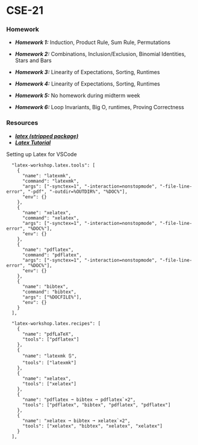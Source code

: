 # CSE-21

### **Homework**

- **_Homework 1:_** Induction, Product Rule, Sum Rule, Permutations

- **_Homework 2:_** Combinations, Inclusion/Exclusion, Binomial Identities, Stars and Bars

- **_Homework 3:_** Linearity of Expectations, Sorting, Runtimes

- **_Homework 4:_** Linearity of Expectations, Sorting, Runtimes

- **_Homework 5:_** No homework during midterm week

- **_Homework 6:_** Loop Invariants, Big O, runtimes, Proving Correctness

### **Resources**

- [**_latex (stripped package)_**](https://www.tug.org/mactex/morepackages.html)
- [**_Latex Tutorial_**](https://www.overleaf.com/learn/latex/Learn_LaTeX_in_30_minutes)

Setting up Latex for VSCode

```
  "latex-workshop.latex.tools": [
    {
      "name": "latexmk",
      "command": "latexmk",
      "args": ["-synctex=1", "-interaction=nonstopmode", "-file-line-error", "-pdf", "-outdir=%OUTDIR%", "%DOC%"],
      "env": {}
    },
    {
      "name": "xelatex",
      "command": "xelatex",
      "args": ["-synctex=1", "-interaction=nonstopmode", "-file-line-error", "%DOC%"],
      "env": {}
    },
    {
      "name": "pdflatex",
      "command": "pdflatex",
      "args": ["-synctex=1", "-interaction=nonstopmode", "-file-line-error", "%DOC%"],
      "env": {}
    },
    {
      "name": "bibtex",
      "command": "bibtex",
      "args": ["%DOCFILE%"],
      "env": {}
    }
  ],

  "latex-workshop.latex.recipes": [
    {
      "name": "pdfLaTeX",
      "tools": ["pdflatex"]
    },
    {
      "name": "latexmk 🔃",
      "tools": ["latexmk"]
    },
    {
      "name": "xelatex",
      "tools": ["xelatex"]
    },
    {
      "name": "pdflatex ➞ bibtex ➞ pdflatex`×2",
      "tools": ["pdflatex", "bibtex", "pdflatex", "pdflatex"]
    },
    {
      "name": "xelatex ➞ bibtex ➞ xelatex`×2",
      "tools": ["xelatex", "bibtex", "xelatex", "xelatex"]
    }
  ],
```
